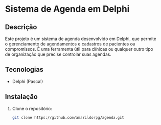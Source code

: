 # Sistema de Agenda em Delphi

## Descrição

Este projeto é um sistema de agenda desenvolvido em Delphi, que permite o gerenciamento de agendamentos e cadastros de pacientes ou compromissos. É uma ferramenta útil para clínicas ou qualquer outro tipo de organização que precise controlar suas agendas.

## Tecnologias

- Delphi (Pascal)

## Instalação

1. Clone o repositório:
   ```bash
   git clone https://github.com/amarildorpg/agenda.git

